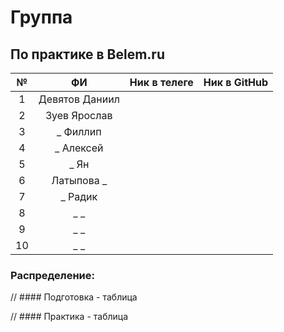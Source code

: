 #  Группа 
## По практике в Belem.ru 



| №                  | ФИ        | Ник в телеге     | Ник в GitHub | 
|:------------------:|:---------:|:----------------:|:----------------:|
| 1 | Девятов Даниил |           |
| 2 | Зуев Ярослав   |           |
| 3 | _ Филлип       |           |
| 4 | _ Алексей      |           |
| 5 | _ Ян           |           |
| 6 | Латыпова _     |           |
| 7 | _ Радик        |           |
| 8 | _ _            |           |
| 9 | _ _            |           |
| 10 | _ _           |           |




### Распределение:

// #### Подготовка - таблица

// #### Практика - таблица 